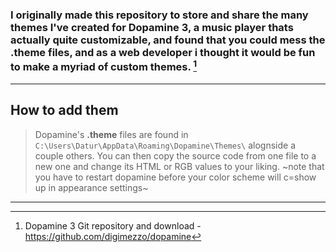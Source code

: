 ### I originally made this repository to store and share the many themes I've created for Dopamine 3, a music player thats actually quite customizable, and found that you could mess the **.theme** files, and as a web developer i thought it would be fun to make a myriad of custom themes. [^1]
---
## How to add them
> Dopamine's **.theme** files are found in ```C:\Users\Datur\AppData\Roaming\Dopamine\Themes\``` alognside a couple others. You can then copy the source code from one file to a new one and change its HTML or RGB values to your liking. ~note that you have to restart dopamine before your color scheme will c=show up in appearance settings~

---
[^1]: Dopamine 3 Git repository and download - https://github.com/digimezzo/dopamine

